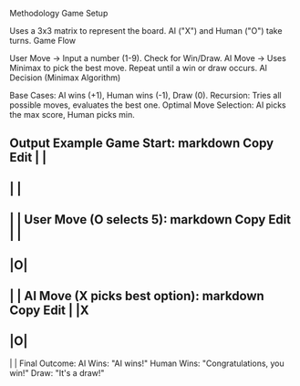 Methodology
Game Setup

Uses a 3x3 matrix to represent the board.
AI ("X") and Human ("O") take turns.
Game Flow

User Move → Input a number (1-9).
Check for Win/Draw.
AI Move → Uses Minimax to pick the best move.
Repeat until a win or draw occurs.
AI Decision (Minimax Algorithm)

Base Cases: AI wins (+1), Human wins (-1), Draw (0).
Recursion: Tries all possible moves, evaluates the best one.
Optimal Move Selection: AI picks the max score, Human picks min.

Output Example
Game Start:
markdown
Copy
Edit
 | | 
-----
 | | 
-----
 | | 
User Move (O selects 5):
markdown
Copy
Edit
 | | 
-----
 |O| 
-----
 | | 
AI Move (X picks best option):
markdown
Copy
Edit
 | |X
-----
 |O| 
-----
 | | 
Final Outcome:
AI Wins: "AI wins!"
Human Wins: "Congratulations, you win!"
Draw: "It's a draw!"
